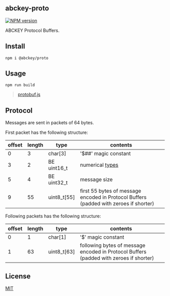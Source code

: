 ## abckey-proto
[![NPM version](https://img.shields.io/npm/v/@abckey/proto.svg)](https://www.npmjs.com/package/@abckey/proto)

ABCKEY Protocol Buffers.

## Install

```
npm i @abckey/proto
```

## Usage

```
npm run build
```

> [protobuf.js](https://github.com/protobufjs/protobuf.js#usage)

## Protocol

Messages are sent in packets of 64 bytes.

First packet has the following structure:

| offset | length | type        | contents                                                                              |
|--------|--------|-------------|---------------------------------------------------------------------------------------|
|      0 |      3 | char[3]     | '$##' magic constant                                                                  |
|      3 |      2 | BE uint16_t | numerical [types](src/msg.proto)                                          |
|      5 |      4 | BE uint32_t | message size                                                                          |
|      9 |     55 | uint8_t[55] | first 55 bytes of message encoded in Protocol Buffers (padded with zeroes if shorter) |

Following packets has the following structure:

| offset | length | type        | contents                                                                               |
|--------|--------|-------------|----------------------------------------------------------------------------------------|
|      0 |      1 | char[1]     | '$' magic constant                                                                     |
|      1 |     63 | uint8_t[63] | following bytes of message encoded in Protocol Buffers (padded with zeroes if shorter) |

## License

[MIT](LICENSE)
